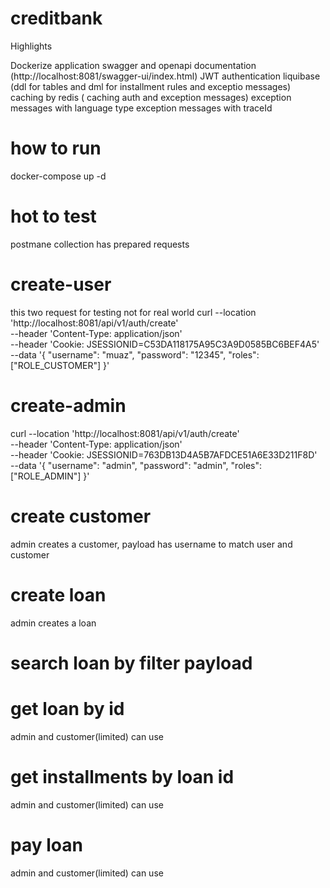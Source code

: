 # creditbank

Highlights

Dockerize application
swagger and openapi documentation (http://localhost:8081/swagger-ui/index.html)
JWT authentication
liquibase (ddl for tables and dml for installment rules and exceptio messages)
caching by redis ( caching auth and exception messages)
exception messages with language type
exception messages with traceId

# how to run
docker-compose up -d

# hot to test
postmane collection has prepared requests

# create-user
this two request for testing not for real world
curl --location 'http://localhost:8081/api/v1/auth/create' \
--header 'Content-Type: application/json' \
--header 'Cookie: JSESSIONID=C53DA118175A95C3A9D0585BC6BEF4A5' \
--data '{
    "username": "muaz",
    "password": "12345",
    "roles": ["ROLE_CUSTOMER"]
}'

# create-admin
curl --location 'http://localhost:8081/api/v1/auth/create' \
--header 'Content-Type: application/json' \
--header 'Cookie: JSESSIONID=763DB13D4A5B7AFDCE51A6E33D211F8D' \
--data '{
    "username": "admin",
    "password": "admin",
    "roles": ["ROLE_ADMIN"]
}'

# create customer
admin creates a customer, payload has username to match user and customer
# create loan
admin creates a loan
# search loan by filter payload
# get loan by id
admin and customer(limited) can use
# get installments by loan id
admin and customer(limited) can use
# pay loan
admin and customer(limited) can use
